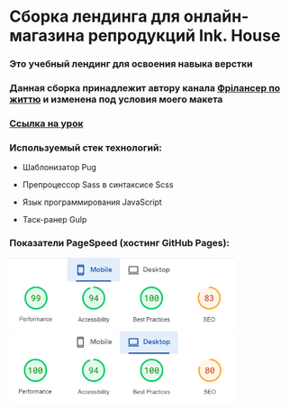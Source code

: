<body></body>
    <h1>Сборка лендинга для онлайн-магазина репродукций Ink. House</h1>
    <h3>Это учебный лендинг для освоения навыка верстки</h3>
    <h3>Данная сборка принадлежит автору канала <a href="https://www.youtube.com/@FreelancerLifeStyle" target="_blank">Фрілансер по життю</a> и изменена под условия моего макета</h3>
    <h3><a href="https://www.youtube.com/watch?v=jU88mLuLWlk&ab_channel=%D0%A4%D1%80%D1%96%D0%BB%D0%B0%D0%BD%D1%81%D0%B5%D1%80%D0%BF%D0%BE%D0%B6%D0%B8%D1%82%D1%82%D1%8E"  target="_blank">Ссылка на урок</a></h3>
    <h3>Используемый стек технологий:</h3>
    <ul>
        <li>
            <p>Шаблонизатор Pug</p>
        </li>
        <li>
            <p>Препроцессор Sass в синтаксисе Scss</p>
        </li>
        <li>
            <p>Язык программирования JavaScript</p>
        </li>
        <li>
            <p>Таск-ранер Gulp</p>
        </li>
    </ul>
    <h3>Показатели PageSpeed (хостинг GitHub Pages):</h3>
    <img src="images/page-speed-mobile.png" alt="показатели PageSpeed для мобильных устройств" width="400">
    <img src="images/page-speed-desktop.png" alt="показатели PageSpeed для компьютеров" width="400">
</body>